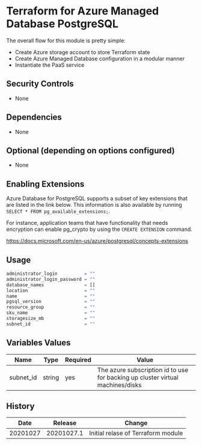 # Terraform for Azure Managed Database PostgreSQL

The overall flow for this module is pretty simple:

* Create Azure storage account to store Terraform state
* Create Azure Managed Database configuration in a modular manner
* Instantiate the PaaS service

## Security Controls

* None

## Dependencies

* None

## Optional (depending on options configured)

* None

## Enabling Extensions

Azure Database for PostgreSQL supports a subset of key extensions that are listed in the link below. This information is also available by running `SELECT * FROM pg_available_extensions;`.

For instance, application teams that have functionality that needs encryption can enable pg_crypto by using the `CREATE EXTENSION` command.

https://docs.microsoft.com/en-us/azure/postgresql/concepts-extensions

## Usage

```terraform
administrator_login          = ""
administrator_login_password = ""
database_names               = []
location                     = ""
name                         = ""
pgsql_version                = ""
resource_group               = ""
sku_name                     = ""
storagesize_mb               = ""
subnet_id                    = ""
```

## Variables Values

| Name                 | Type   | Required | Value                                                                                  |
|----------------------|--------|----------|----------------------------------------------------------------------------------------|
| subnet_id            | string | yes      | The azure subscription id to use for backing up cluster virtual machines/disks         |

## History

| Date     | Release    | Change                             |
|----------|------------|------------------------------------|
| 20201027 | 20201027.1 | Initial relase of Terraform module |
